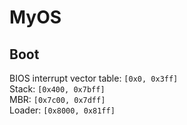 MyOS
====

Boot
----

BIOS interrupt vector table: `[0x0, 0x3ff]`  
Stack: `[0x400, 0x7bff]`  
MBR: `[0x7c00, 0x7dff]`  
Loader: `[0x8000, 0x81ff]`

